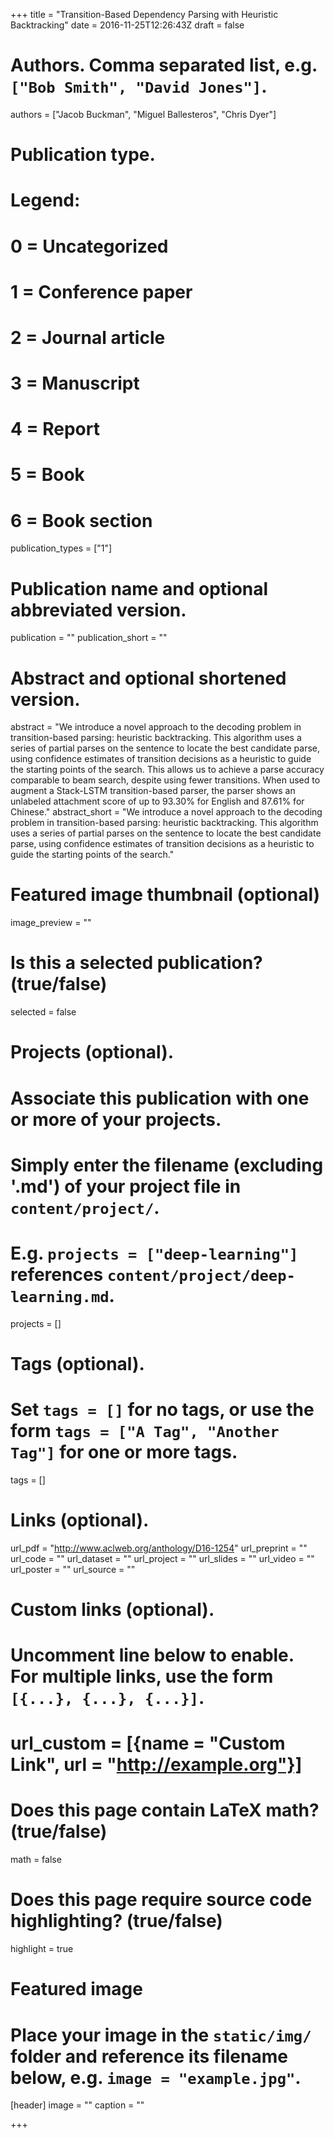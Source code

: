+++
title = "Transition-Based Dependency Parsing with Heuristic Backtracking"
date = 2016-11-25T12:26:43Z
draft = false

# Authors. Comma separated list, e.g. `["Bob Smith", "David Jones"]`.
authors = ["Jacob Buckman", "Miguel Ballesteros", "Chris Dyer"]

# Publication type.
# Legend:
# 0 = Uncategorized
# 1 = Conference paper
# 2 = Journal article
# 3 = Manuscript
# 4 = Report
# 5 = Book
# 6 = Book section
publication_types = ["1"]

# Publication name and optional abbreviated version.
publication = ""
publication_short = ""

# Abstract and optional shortened version.
abstract = "We introduce a novel approach to the decoding problem in transition-based parsing: heuristic backtracking. This algorithm uses a series of partial parses on the sentence to locate the best candidate parse, using confidence estimates of transition decisions as a heuristic to guide the starting points of the search. This allows us to achieve a parse accuracy comparable to beam search, despite using fewer transitions. When used to augment a Stack-LSTM transition-based parser, the parser shows an unlabeled attachment score of up to 93.30% for English and 87.61% for Chinese."
abstract_short = "We introduce a novel approach to the decoding problem in transition-based parsing: heuristic backtracking. This algorithm uses a series of partial parses on the sentence to locate the best candidate parse, using confidence estimates of transition decisions as a heuristic to guide the starting points of the search."

# Featured image thumbnail (optional)
image_preview = ""

# Is this a selected publication? (true/false)
selected = false

# Projects (optional).
#   Associate this publication with one or more of your projects.
#   Simply enter the filename (excluding '.md') of your project file in `content/project/`.
#   E.g. `projects = ["deep-learning"]` references `content/project/deep-learning.md`.
projects = []

# Tags (optional).
#   Set `tags = []` for no tags, or use the form `tags = ["A Tag", "Another Tag"]` for one or more tags.
tags = []

# Links (optional).
url_pdf = "http://www.aclweb.org/anthology/D16-1254"
url_preprint = ""
url_code = ""
url_dataset = ""
url_project = ""
url_slides = ""
url_video = ""
url_poster = ""
url_source = ""

# Custom links (optional).
#   Uncomment line below to enable. For multiple links, use the form `[{...}, {...}, {...}]`.
# url_custom = [{name = "Custom Link", url = "http://example.org"}]

# Does this page contain LaTeX math? (true/false)
math = false

# Does this page require source code highlighting? (true/false)
highlight = true

# Featured image
# Place your image in the `static/img/` folder and reference its filename below, e.g. `image = "example.jpg"`.
[header]
image = ""
caption = ""

+++
